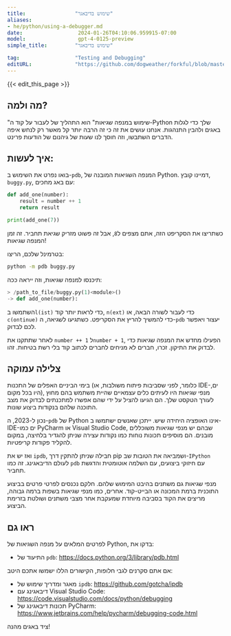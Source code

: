 ```yaml
---
title:                "שימוש בדיבאגר"
aliases:
- he/python/using-a-debugger.md
date:                  2024-01-26T04:10:06.959915-07:00
model:                 gpt-4-0125-preview
simple_title:         "שימוש בדיבאגר"

tag:                  "Testing and Debugging"
editURL:              "https://github.com/dogweather/forkful/blob/master/content/he/python/using-a-debugger.md"
---
```


{{< edit_this_page >}}

## מה ולמה?
"שימוש במנפה שגיאות" הוא התהליך של לעבור על קוד ה-Python שלך כדי לגלות באגים ולהבין התנהגות. אנחנו עושים את זה כי זה הרבה יותר קל מאשר רק לנחש איפה הדברים השתבשו, וזה חוסך לנו שעות של גיהנום של הודעות פרינט.

## איך לעשות:
בואו נפרט את השימוש ב-`pdb`, המנפה השגיאות המובנה של Python. דמיינו קובץ, `buggy.py`, עם באג מחכים:

```Python
def add_one(number):
    result = number ++ 1
    return result

print(add_one(7))
```

כשתריצו את הסקריפט הזה, אתם מצפים ל`8`, אבל זה פשוט מזריק שגיאת תחביר. זה זמן המנפה שגיאות!

בטרמינל שלכם, הריצו:
```bash
python -m pdb buggy.py
```

תיכנסו למנפה שגיאות, וזה ייראה ככה:
```Python
> /path_to_file/buggy.py(1)<module>()
-> def add_one(number):
```

השתמשו ב`l(ist)` כדי לראות יותר קוד, `n(ext)` כדי לעבור לשורה הבאה, או `c(ontinue)` כדי להמשיך להריץ את הסקריפט. כשתגיעו לשגיאה, ה-`pdb` יעצור ויאפשר לכם לבדוק.

לאחר שתתקנו את `number ++ 1` ל`number + 1`, הפעילו מחדש את המנפה שגיאות כדי לבדוק את התיקון.
זכרו, חברים לא מניחים לחברים לכתוב קוד בלי רשת בטיחות. זהו.

## צלילה עמוקה
בימי הביניים האפלים של התכנות (כלומר, לפני שסביבות פיתוח משולבות, או IDE-ים, היו בכל מקום), מנפי שגיאות היו לעיתים כלים עצמאיים שהיית משתמש בהם מחוץ לעורך הטקסט שלך. הם הגיעו להציל על ידי שהם אפשרו למתכנתים לבדוק את מצב התוכנה שלהם בנקודות ביצוע שונות.

נכון ל-2023, ה-`pdb` של Python אינו האופציה היחידה שיש. ייתכן שאנשים ישתמשו ב-IDE-ים כמו PyCharm או Visual Studio Code, שבהם יש מנפי שגיאות משוכללים מובנים. הם מוסיפים תכונות נוחות כמו נקודות עצירה שניתן להגדיר בלחיצה, במקום להקליד פקודות קריפטיות.

ואז יש את `ipdb`, חבילה שניתן להתקין דרך pip ושמביאה את הטובות שב-`IPython` לעולם הדיבאגינג. זה כמו `pdb` עם חיזוקי ביצועים, עם השלמה אוטומטית והדגשת תחביר.

מנפי שגיאות גם משתנים בהיבט המימוש שלהם. חלקם נכנסים לפרטי פרטים בביצוע התוכנית ברמת המכונה או הבייט-קוד. אחרים, כמו מנפי שגיאות בשפות ברמה גבוהה, מריצים את הקוד בסביבה מיוחדת שמעקבת אחר מצבי משתנים ושולטת בזרימת הביצוע.

## ראו גם
לפרטים המלאים על מנפה השגיאות של Python, בדקו את:
- התיעוד של `pdb`: https://docs.python.org/3/library/pdb.html

אם אתם סקרנים לגבי חלופות, הקישורים הללו ישמשו אתכם היטב:
- מאגר ומדריך שימוש של `ipdb`: https://github.com/gotcha/ipdb
- דיבאגינג עם Visual Studio Code: https://code.visualstudio.com/docs/python/debugging
- תכונות דיבאגינג של PyCharm: https://www.jetbrains.com/help/pycharm/debugging-code.html

ציד באגים מהנה!
